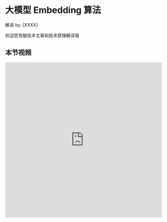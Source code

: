 <!--Copyright © ZOMI 适用于[License](https://github.com/Infrasys-AI/AIInfra)版权许可-->

# 大模型 Embedding 算法

解读 by: [XXXX]

欢迎您贡献技术文章和技术原理解读哦

## 本节视频

<html>
<iframe src="https://player.bilibili.com/player.html?isOutside=true&aid=114637458838326&bvid=BV1SSTgzLEzf&cid=30358834999&p=1&as_wide=1&high_quality=1&danmaku=0&t=30&autoplay=0" width="100%" height="500" scrolling="no" border="0" frameborder="no" framespacing="0" allowfullscreen="true"> </iframe>
</html>
